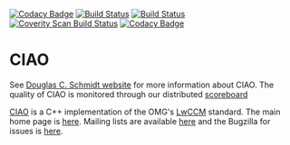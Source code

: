 [![Codacy Badge](https://api.codacy.com/project/badge/Grade/4eecebd660844fee89b09f68a7f4de1d)](https://www.codacy.com/app/DOCGroup/CIAO?utm_source=github.com&utm_medium=referral&utm_content=DOCGroup/CIAO&utm_campaign=badger)
[![Build Status](https://travis-ci.org/DOCGroup/CIAO.svg?branch=master)](https://travis-ci.org/DOCGroup/CIAO)
[![Build Status](https://ci.appveyor.com/api/projects/status/9da6pofewpvwq845/branch/master?svg=true)](https://ci.appveyor.com/project/jwillemsen/ciao)
[![Coverity Scan Build Status](https://scan.coverity.com/projects/1/badge.svg)](https://scan.coverity.com/projects/1)
[![Codacy Badge](https://api.codacy.com/project/badge/Grade/4eecebd660844fee89b09f68a7f4de1d)](https://www.codacy.com/app/DOCGroup/CIAO?utm_source=github.com&amp;utm_medium=referral&amp;utm_content=DOCGroup/CIAO&amp;utm_campaign=Badge_Grade)

# CIAO #

See [Douglas C. Schmidt website](http://www.dre.vanderbilt.edu/~schmidt)  for more information about CIAO. The quality of CIAO is monitored through our distributed [scoreboard](http://www.dre.vanderbilt.edu/scoreboard/)

[CIAO](http://www.dre.vanderbilt.edu/~schmidt/CIAO.html) is a C++ implementation of the OMG's [LwCCM](http://www.omg.org/spec/CORBA/) standard. The main home page is [here](http://www.dre.vanderbilt.edu/~schmidt/). Mailing lists are available [here](http://www.dre.vanderbilt.edu/~schmidt/ACE-mail.html) and the Bugzilla for issues is [here](http://bugzilla.dre.vanderbilt.edu/).
